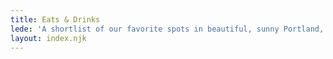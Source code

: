 ```yaml
---
title: Eats & Drinks
lede: 'A shortlist of our favorite spots in beautiful, sunny Portland, Oregon ☂'
layout: index.njk
---
```


&nbsp;
